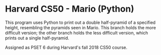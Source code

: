 # Harvard CS50 - Mario (Python)
This program uses Python to print out a double half-pyramid of a specified height, resembling the pyramids seen in Mario. This branch holds the more difficult version; the other branch holds the less difficult version, which prints out a single half-pyramid.

Assigned as PSET 6 during Harvard's fall 2018 CS50 course.
